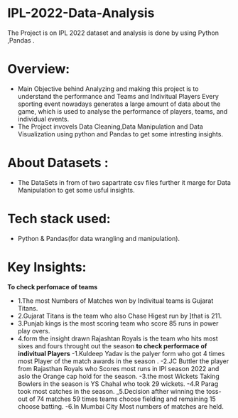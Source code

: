 # IPL-2022-Data-Analysis
The Project is on IPL 2022 dataset and analysis is done by using Python ,Pandas .
# Overview:
- Main Objective behind Analyzing and making this project is to understand the performance and Teams and Indivitual Players
  Every sporting event nowadays generates a large amount of data about the game, which is used to analyse the performance of players,
  teams, and individual events. 
- The Project invovels Data Cleaning,Data Manipulation and Data Visualization using python and Pandas to get some intresting insights.

# About Datasets :
- The DataSets in from of two sapartrate csv files further it marge for Data Manipulation to get some usful insights.

# Tech stack used:
- Python & Pandas(for data wrangling and manipulation).

# Key Insights:
 __To check perfomace of teams__ 
- 1.The most Numbers of Matches won by Indivitual teams is Gujarat Titans.
- 2.Gujarat Titans is the team who also  Chase Higest run by ]that is 211.
- 3.Punjab kings is the most scoring team who score 85 runs in power play overs.
- 4.form the insight drawn Rajashtan Royals is the team who hits most sixes and fours throught out the season
__to check performace of indivitual Players__
-1.Kuldeep Yadav is the palyer form      who got 4 times most Player of the match awards in the season .
-2.JC Buttler the player from Rajasthan Royals who Scores most runs in IPl season 2022 and aslo the Orange cap hold for the season.
-3.the most Wickets Taking Bowlers in the season is YS Chahal who took 29 wickets.
-4.R Parag took most catches in the season.
_5.Decision afther winning the toss- out of 74 matches 59 times teams choose fielding and remaining 15 choose batting.
-6.In Mumbai City Most numbers of matches are held.




